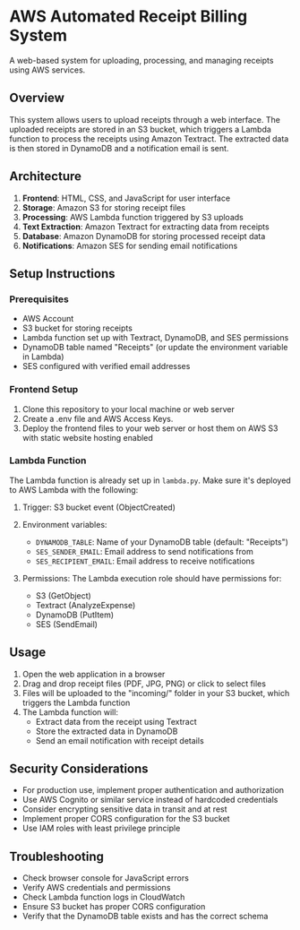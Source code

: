 # AWS Automated Receipt Billing System

A web-based system for uploading, processing, and managing receipts using AWS services.

## Overview

This system allows users to upload receipts through a web interface. The uploaded receipts are stored in an S3 bucket, which triggers a Lambda function to process the receipts using Amazon Textract. The extracted data is then stored in DynamoDB and a notification email is sent.

## Architecture

1. **Frontend**: HTML, CSS, and JavaScript for user interface
2. **Storage**: Amazon S3 for storing receipt files
3. **Processing**: AWS Lambda function triggered by S3 uploads
4. **Text Extraction**: Amazon Textract for extracting data from receipts
5. **Database**: Amazon DynamoDB for storing processed receipt data
6. **Notifications**: Amazon SES for sending email notifications

## Setup Instructions

### Prerequisites

- AWS Account
- S3 bucket for storing receipts
- Lambda function set up with Textract, DynamoDB, and SES permissions
- DynamoDB table named "Receipts" (or update the environment variable in Lambda)
- SES configured with verified email addresses

### Frontend Setup

1. Clone this repository to your local machine or web server
2. Create a .env file and AWS Access Keys.
3. Deploy the frontend files to your web server or host them on AWS S3 with static website hosting enabled

### Lambda Function

The Lambda function is already set up in `lambda.py`. Make sure it's deployed to AWS Lambda with the following:

1. Trigger: S3 bucket event (ObjectCreated)
2. Environment variables:
   - `DYNAMODB_TABLE`: Name of your DynamoDB table (default: "Receipts")
   - `SES_SENDER_EMAIL`: Email address to send notifications from
   - `SES_RECIPIENT_EMAIL`: Email address to receive notifications

3. Permissions: The Lambda execution role should have permissions for:
   - S3 (GetObject)
   - Textract (AnalyzeExpense)
   - DynamoDB (PutItem)
   - SES (SendEmail)

## Usage

1. Open the web application in a browser
2. Drag and drop receipt files (PDF, JPG, PNG) or click to select files
3. Files will be uploaded to the "incoming/" folder in your S3 bucket, which triggers the Lambda function
4. The Lambda function will:
   - Extract data from the receipt using Textract
   - Store the extracted data in DynamoDB
   - Send an email notification with receipt details

## Security Considerations

- For production use, implement proper authentication and authorization
- Use AWS Cognito or similar service instead of hardcoded credentials
- Consider encrypting sensitive data in transit and at rest
- Implement proper CORS configuration for the S3 bucket
- Use IAM roles with least privilege principle

## Troubleshooting

- Check browser console for JavaScript errors
- Verify AWS credentials and permissions
- Check Lambda function logs in CloudWatch
- Ensure S3 bucket has proper CORS configuration
- Verify that the DynamoDB table exists and has the correct schema
